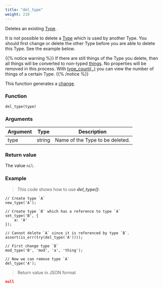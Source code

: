 ```yaml
---
title: "del_type"
weight: 210
---
```


Deletes an existing [Type](../../overview/type).

It is not possible to delete a [Type](../../overview/type) which is used by another
Type. You should first change or delete the other Type before you are able to delete this Type.
See the example below.

{{% notice warning %}}
If there are still things of the Type you delete, then all things will be
converted to non-typed [things](../../data-types/thing). No properties will be removed
in this process. With [type_count(..)](../type_count)
you can view the number of things of a certain Type.
{{% /notice %}}

This function generates a [change](../../overview/changes).

### Function

`del_type(type)`

### Arguments

Argument | Type | Description
-------- | ---- | -----------
type | string | Name of the Type to be deleted.

### Return value

The value `nil`.

### Example

> This code shows how to use ***del_type()***:

```thingsdb,json_response
// Create type `A`
new_type('A');

// Create type `B` which has a reference to type `A`
set_type('B', {
    a: 'A'
});

// Cannot delete `A` since it is referenced by type `B`.
assert(is_err(try(del_type('A'))));

// First change type `B`
mod_type('B', 'mod', 'a', 'thing');

// Now we can remove type `A`
del_type('A');
```

> Return value in JSON format

```json
null
```
